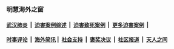 
### 明慧海外之窗

####  [武汉肺炎](indexes/365.md?t=01072200) &nbsp;|&nbsp;  [迫害案例综述](indexes/328.md?t=01072200) &nbsp;|&nbsp; [迫害致死案例](indexes/277.md?t=01072200)  &nbsp;|&nbsp; [更多迫害案例](indexes/81.md?t=01072200)  &nbsp;|&nbsp; 
####  [时事评论](indexes/251.md?t=01072200) &nbsp;|&nbsp; [海外简讯](indexes/245.md?t=01072200)&nbsp;|&nbsp;  [社会支持](indexes/140.md?t=01072200) &nbsp;|&nbsp; [褒奖决议](indexes/282.md?t=01072200) &nbsp;|&nbsp; [社区报道](indexes/91.md?t=01072200)  &nbsp;|&nbsp; [天人之间](indexes/78.md?t=01072200) 


